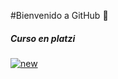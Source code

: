 #Bienvenido a GitHub 💛
##### Curso en platzi

[![new](https://i.imgur.com/X9Icys2.jpeg "new")](https://i.imgur.com/X9Icys2.jpeg "new")

